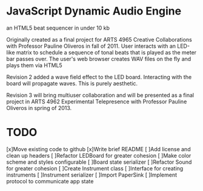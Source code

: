 JavaScript Dynamic Audio Engine
===============================
an HTML5 beat sequencer in under 10 kb

Originally created as a final project for ARTS 4965 Creative Collaborations with Professor Pauline Oliveros in fall of 2011. User interacts with an LED-like matrix to schedule a sequence of tonal beats that is played as the meter bar passes over. The user's web browser creates WAV files on the fly and plays them via HTML5 <audio>. Additional parameters of the sound generated can be adjusted via keyboard shortcuts detailed on the page. Source code for this version was over written but a production version is posted at http://kueblc.myrpi.org/jdae where it is packed into a mere 8.6 kb including all resources.

Revision 2 added a wave field effect to the LED board. Interacting with the board will propagate waves. This is purely aesthetic.

Revision 3 will bring multiuser collaboration and will be presented as a final project in ARTS 4962 Experimental Telepresence with Professor Pauline Oliveros in spring of 2013.

TODO
====
[x]Move existing code to github
[x]Write brief README
[ ]Add license and clean up headers
[ ]Refactor LEDBoard for greater cohesion
[ ]Make color scheme and styles configurable
[ ]Board state serializer
[ ]Refactor Sound for greater cohesion
[ ]Create Instrument class
[ ]Interface for creating instruments
[ ]Instrument serializer
[ ]Import PaperSink
[ ]Implement protocol to communicate app state
